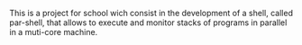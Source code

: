 This is a project for school wich consist in the development of a shell, called par-shell, that allows to execute and monitor stacks of programs in parallel in a muti-core machine.
